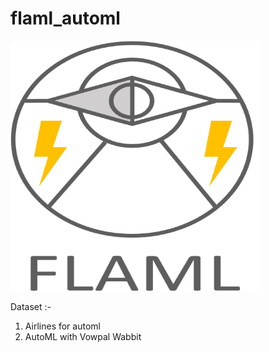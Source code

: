 # flaml_automl

<img src="FLAML.png" width="400" height="400">

Dataset :- 
1.  Airlines for automl
2.  AutoML with Vowpal Wabbit
